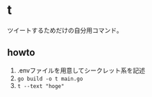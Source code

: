 # t

ツイートするためだけの自分用コマンド。

## howto
1. .envファイルを用意してシークレット系を記述
2. `go build -o t main.go`
3. `t --text "hoge"`
